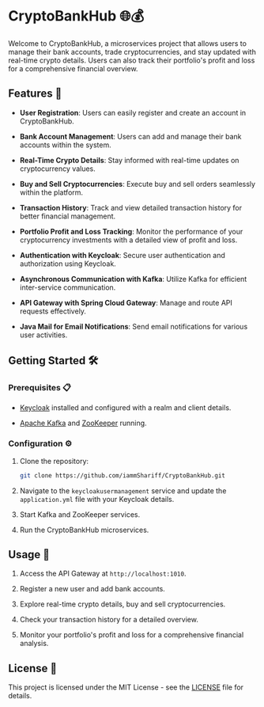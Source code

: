 # CryptoBankHub 🌐💰

Welcome to CryptoBankHub, a microservices project that allows users to manage their bank accounts, trade cryptocurrencies, and stay updated with real-time crypto details. Users can also track their portfolio's profit and loss for a comprehensive financial overview.

## Features 🚀

- **User Registration**: Users can easily register and create an account in CryptoBankHub.

- **Bank Account Management**: Users can add and manage their bank accounts within the system.

- **Real-Time Crypto Details**: Stay informed with real-time updates on cryptocurrency values.

- **Buy and Sell Cryptocurrencies**: Execute buy and sell orders seamlessly within the platform.

- **Transaction History**: Track and view detailed transaction history for better financial management.

- **Portfolio Profit and Loss Tracking**: Monitor the performance of your cryptocurrency investments with a detailed view of profit and loss.

- **Authentication with Keycloak**: Secure user authentication and authorization using Keycloak.

- **Asynchronous Communication with Kafka**: Utilize Kafka for efficient inter-service communication.

- **API Gateway with Spring Cloud Gateway**: Manage and route API requests effectively.

- **Java Mail for Email Notifications**: Send email notifications for various user activities.

## Getting Started 🛠️

### Prerequisites 📋

- [Keycloak](https://www.keycloak.org/) installed and configured with a realm and client details.

- [Apache Kafka](https://kafka.apache.org/) and [ZooKeeper](https://zookeeper.apache.org/) running.

### Configuration ⚙️

1. Clone the repository:

    ```bash
    git clone https://github.com/iammShariff/CryptoBankHub.git
    ```

2. Navigate to the `keycloakusermanagement` service and update the `application.yml` file with your Keycloak details.

3. Start Kafka and ZooKeeper services.

4. Run the CryptoBankHub microservices.

## Usage 🚦

1. Access the API Gateway at `http://localhost:1010`.

2. Register a new user and add bank accounts.

3. Explore real-time crypto details, buy and sell cryptocurrencies.

4. Check your transaction history for a detailed overview.

5. Monitor your portfolio's profit and loss for a comprehensive financial analysis.


## License 📄

This project is licensed under the MIT License - see the [LICENSE](LICENSE) file for details.
